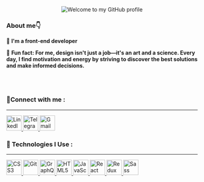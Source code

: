 
<div align="center">
  <img src="https://readme-typing-svg.herokuapp.com/?font=Merriweather&weight=700&size=30&duration=2000&pause=1000&color=191970&center=true&vCenter=true&width=600&height=100&lines=Hey+there!;I'm+Behzad+👋;Welcome+to+my+GitHub+page" alt="Welcome to my GitHub profile">
</div>

<h3>About me👇</h3>



📌 <b>I'm a front-end developer</b>


📌 <b>Fun fact: For me, design isn't just a job—it's an art and a science. Every day, I find motivation and energy by striving to discover the best solutions and make informed decisions.</b>

<br><br>


<h3>🔴Connect with me :</h3>
<hr>
<p>
  <a href="https://www.linkedin.com/in/behzad-kahaki-29a00a247/" target="_blank">
    <img src="https://cdn.jsdelivr.net/gh/devicons/devicon/icons/linkedin/linkedin-original.svg" alt="LinkedIn" height="40"/>
  </a>
  <a href="https://t.me/Bhzdkhki" target="_blank">
    <img src="https://upload.wikimedia.org/wikipedia/commons/8/82/Telegram_logo.svg" alt="Telegram" height="40"/>
  </a>
  <a href="mailto:behzadkahaki@gmail.com" target="_blank">
    <img src="https://cdn.jsdelivr.net/gh/devicons/devicon/icons/google/google-original.svg" alt="Gmail" height="40"/>
  </a>
</p>



<h3>🔴 Technologies I Use :</h3>
<hr>
<p>
  <a href="https://www.w3.org/TR/css/" target="_blank">
    <img src="https://cdn.jsdelivr.net/gh/devicons/devicon/icons/css3/css3-original.svg" alt="CSS3" height="40"/>
  </a>
  <a href="https://git-scm.com/" target="_blank">
    <img src="https://cdn.jsdelivr.net/gh/devicons/devicon/icons/git/git-original.svg" alt="Git" height="40"/>
  </a>
  <a href="https://graphql.org/" target="_blank">
    <img src="https://cdn.jsdelivr.net/gh/devicons/devicon/icons/graphql/graphql-plain.svg" alt="GraphQL" height="40"/>
  </a>
  <a href="https://developer.mozilla.org/en-US/docs/Web/HTML" target="_blank">
    <img src="https://cdn.jsdelivr.net/gh/devicons/devicon/icons/html5/html5-original.svg" alt="HTML5" height="40"/>
  </a>
  <a href="https://developer.mozilla.org/en-US/docs/Web/JavaScript" target="_blank">
    <img src="https://cdn.jsdelivr.net/gh/devicons/devicon/icons/javascript/javascript-original.svg" alt="JavaScript" height="40"/>
  </a>
  <a href="https://reactjs.org/" target="_blank">
    <img src="https://cdn.jsdelivr.net/gh/devicons/devicon/icons/react/react-original.svg" alt="React" height="40"/>
  </a>
  <a href="https://redux.js.org/" target="_blank">
    <img src="https://cdn.jsdelivr.net/gh/devicons/devicon/icons/redux/redux-original.svg" alt="Redux" height="40"/>
  </a>
  <a href="https://sass-lang.com/" target="_blank">
    <img src="https://cdn.jsdelivr.net/gh/devicons/devicon/icons/sass/sass-original.svg" alt="Sass" height="40"/>
  </a>
</p>
